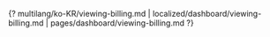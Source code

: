 {? multilang/ko-KR/viewing-billing.md | localized/dashboard/viewing-billing.md | pages/dashboard/viewing-billing.md ?}
